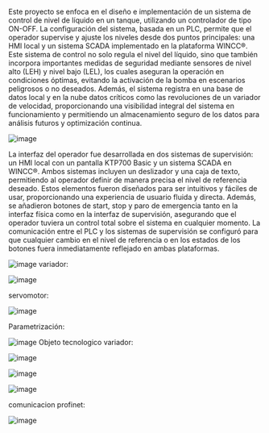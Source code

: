Este proyecto se enfoca en el diseño e implementación de un sistema de control de nivel de líquido en un tanque, utilizando un controlador de tipo ON-OFF. La configuración del sistema, basada en un PLC, permite que el operador supervise y ajuste los niveles desde dos puntos principales: una HMI local y un sistema SCADA implementado en la plataforma WINCC®. Este sistema de control no solo regula el nivel del líquido, sino que también incorpora importantes medidas de seguridad mediante sensores de nivel alto (LEH) y nivel bajo (LEL), los cuales aseguran la operación en condiciones óptimas, evitando la activación de la bomba en escenarios peligrosos o no deseados. Además, el sistema registra en una base de datos local y en la nube datos críticos como las revoluciones de un variador de velocidad, proporcionando una visibilidad integral del sistema en funcionamiento y permitiendo un almacenamiento seguro de los datos para análisis futuros y optimización continua. 

![image](https://github.com/user-attachments/assets/dd11c94a-191a-4b97-b3fa-066f7858262c)

La interfaz del operador fue desarrollada en dos sistemas de supervisión: un HMI local con un pantalla KTP700 Basic y un sistema SCADA en WINCC®. Ambos sistemas incluyen un deslizador y una caja de texto, permitiendo al operador definir de manera precisa el nivel de referencia deseado. Estos elementos fueron diseñados para ser intuitivos y fáciles de usar, proporcionando una experiencia de usuario fluida y directa. Además, se añadieron botones de start, stop y paro de emergencia tanto en la interfaz física como en la interfaz de supervisión, asegurando que el operador tuviera un control total sobre el sistema en cualquier momento. La comunicación entre el PLC y los sistemas de supervisión se configuró para que cualquier cambio en el nivel de referencia o en los estados de los botones fuera inmediatamente reflejado en ambas plataformas. 

![image](https://github.com/user-attachments/assets/02e08f05-36a3-4521-b8ab-f9a06cbdd19b)
variador:


![image](https://github.com/user-attachments/assets/3d5445ec-729d-4989-85c9-84f1a34082b2)

servomotor:

![image](https://github.com/user-attachments/assets/f1f5461a-1306-4482-b169-80fe2ebc12e8)

Parametrización:

![image](https://github.com/user-attachments/assets/7d6bb50c-7327-46ab-b624-eed3f9bfbf08)
Objeto tecnologico variador:

 ![image](https://github.com/user-attachments/assets/91f92590-f0f9-43fd-9ce3-cee3a5e63382)

 
 ![image](https://github.com/user-attachments/assets/315c5b5f-f239-4888-9d8f-f21d6680389e)



 ![image](https://github.com/user-attachments/assets/a46084f3-d898-4e6e-81b5-47b3052548e8)



 comunicacion profinet:

 ![image](https://github.com/user-attachments/assets/dfea40cb-e75a-4aa3-8e9b-7394d375cf29)







